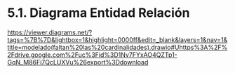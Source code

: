 # 5.1. Diagrama Entidad Relación

https://viewer.diagrams.net/?tags=%7B%7D&lightbox=1&highlight=0000ff&edit=_blank&layers=1&nav=1&title=modelado(faltan%20las%20cardinalidades).drawio#Uhttps%3A%2F%2Fdrive.google.com%2Fuc%3Fid%3D1Nv7FYxAO4QZTp1-GqN_M86Fi7QcLUXVu%26export%3Ddownload



